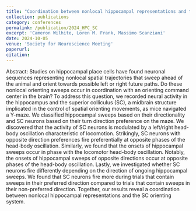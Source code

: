 ```yaml
---
title: "Coordination between nonlocal hippocampal representations and the collicular orienting system"
collection: publications
category: conferences
permalink: /publication/2024_HPC_SC
excerpt: 'Cameron Wilhite, Loren M. Frank, Massimo Scanziani'
date: 2024-10-05
venue: 'Society for Neuroscience Meeting'
paperurl: 
citation: 
---
```


Abstract: Studies on hippocampal place cells have found neuronal sequences representing nonlocal spatial trajectories that sweep ahead of the animal and orient towards possible left or right future paths. Do these nonlocal orienting sweeps occur in coordination with an orienting command center in the brain? To address this question, we recorded neural activity in the hippocampus and the superior colliculus (SC), a midbrain structure implicated in the control of spatial orienting movements, as mice navigated a Y-maze. We classified hippocampal sweeps based on their directionality and SC neurons based on their turn direction preference on the maze. We discovered that the activity of SC neurons is modulated by a left/right head-body oscillation characteristic of locomotion. Strikingly, SC neurons with opposite direction preferences fire preferentially at opposite phases of the head-body oscillation. Similarly, we found that the onsets of hippocampal sweeps occur in phase with the locomotor head-body oscillation. Notably, the onsets of hippocampal sweeps of opposite directions occur at opposite phases of the head-body oscillation. Lastly, we investigated whether SC neurons fire differently depending on the direction of ongoing hippocampal sweeps. We found that SC neurons fire more during trials that contain sweeps in their preferred direction compared to trials that contain sweeps in their non-preferred direction. Together, our results reveal a coordination between nonlocal hippocampal representations and the SC orienting system.
